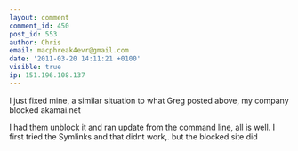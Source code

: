 ```yaml
---
layout: comment
comment_id: 450
post_id: 553
author: Chris
email: macphreak4evr@gmail.com
date: '2011-03-20 14:11:21 +0100'
visible: true
ip: 151.196.108.137
---
```

I just fixed mine, a similar situation to what Greg posted above,  my company blocked akamai.net 

I had them unblock it and ran update from the command line, all is well. I first tried the Symlinks and that didnt work,. but the blocked site did
